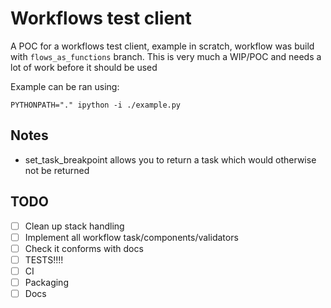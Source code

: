 # Workflows test client

A POC for a workflows test client, example in scratch, workflow was build with `flows_as_functions` branch.
This is very much a WIP/POC and needs a lot of work before it should be used

Example can be ran using:

```shell
PYTHONPATH="." ipython -i ./example.py
```

## Notes

- set_task_breakpoint allows you to return a task which would otherwise not be returned

## TODO

- [ ] Clean up stack handling
- [ ] Implement all workflow task/components/validators
- [ ] Check it conforms with docs
- [ ] TESTS!!!!
- [ ] CI
- [ ] Packaging
- [ ] Docs
